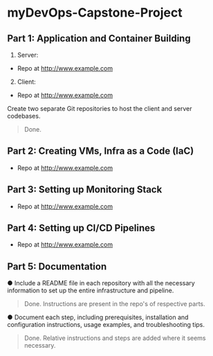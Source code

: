 # myDevOps-Capstone-Project

## Part 1: Application and Container Building
1. Server:
+ Repo at <http://www.example.com>
2. Client:
+ Repo at <http://www.example.com>

Create two separate Git repositories to host the client and server codebases.
> Done.

## Part 2: Creating VMs, Infra as a Code (IaC)
- Repo at <http://www.example.com>

## Part 3: Setting up Monitoring Stack
- Repo at <http://www.example.com>

## Part 4: Setting up CI/CD Pipelines
- Repo at <http://www.example.com>

## Part 5: Documentation

●	Include a README file in each repository with all the necessary information to set up the entire infrastructure and pipeline.
> Done. Instructions are present in the repo's of respective parts.

●	Document each step, including prerequisites, installation and configuration instructions, usage examples, and troubleshooting tips.
> Done. Relative instructions and steps are added where it seems necessary.
